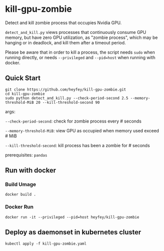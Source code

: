 # kill-gpu-zombie

Detect and kill zombie process that occupies Nvidia GPU.

`detect_and_kill.py` views processes that continuously consume GPU memory, but have zero GPU utilization, as "zombie process", which may be hanging or in deadlock, and kill them after a timeout period.

Please be aware that in order to kill a process, the script needs `sudo` when running directly, or needs `--privileged` and `--pid=host` when running with docker. 

## Quick Start

```
git clone https://github.com/heyfey/kill-gpu-zombie.git
cd kill-gpu-zombie
sudo python detect_and_kill.py --check-period-second 2.5 --memory-threshold-MiB 20 --kill-threshold-second 90
```
args:

`--check-period-second`: check for zombie process every # seconds

`--memory-threshold-MiB`: view GPU as occupied when memory used exceed # MiB

`--kill-threshold-second`: kill process has been a zombie for # seconds

prerequisites: `pandas`

## Run with docker

### Build Umage

```
docker build .
```

### Docker Run

```
docker run -it --privileged --pid=host heyfey/kill-gpu-zombie
```

## Deploy as daemonset in kubernetes cluster

```
kubectl apply -f kill-gpu-zombie.yaml
```
